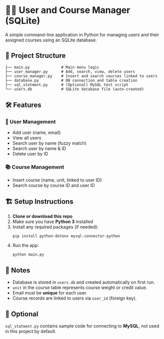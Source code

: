# 🧑‍💼 User and Course Manager (SQLite)

A simple command-line application in Python for managing users and their assigned courses using an SQLite database.

## 📁 Project Structure

```
├── main.py              # Main menu logic
├── user_manager.py      # Add, search, view, delete users
├── course_manager.py    # Insert and search courses linked to users
├── database.py          # DB connection and table creation
├── sql_statment.py      # (Optional) MySQL test script
└── users.db             # SQLite database file (auto-created)
```

## 🛠 Features

### 👤 User Management
- Add user (name, email)
- View all users
- Search user by name (fuzzy match)
- Search user by name & ID
- Delete user by ID

### 📚 Course Management
- Insert course (name, unit, linked to user ID)
- Search course by course ID and user ID

## 🏗️ Setup Instructions

1. **Clone or download this repo**
2. Make sure you have **Python 3** installed
3. Install any required packages (if needed):
   ```bash
   pip install python-dotenv mysql-connector-python
   ```
4. Run the app:
   ```bash
   python main.py
   ```

## 📝 Notes

- Database is stored in `users.db` and created automatically on first run.
- `unit` in the course table represents course weight or credit value.
- Email must be **unique** for each user.
- Course records are linked to users via `user_id` (foreign key).

## 📌 Optional

`sql_statment.py` contains sample code for connecting to **MySQL**, not used in this project by default.